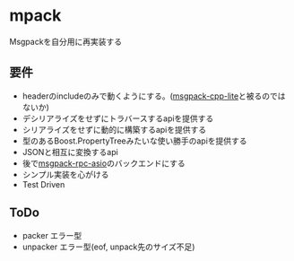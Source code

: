 mpack
=====
Msgpackを自分用に再実装する

要件
----
* headerのincludeのみで動くようにする。([msgpack-cpp-lite](https://code.google.com/p/msgpack-cpp-lite/)と被るのではないか)
* デシリアライズをせずにトラバースするapiを提供する
* シリアライズをせずに動的に構築するapiを提供する
* 型のあるBoost.PropertyTreeみたいな使い勝手のapiを提供する
* JSONと相互に変換するapi
* 後で[msgpack-rpc-asio](https://github.com/ousttrue/msgpack-rpc-asio)のバックエンドにする
* シンプル実装を心がける
* Test Driven

ToDo
----
* packer エラー型
* unpacker エラー型(eof, unpack先のサイズ不足)
